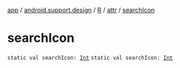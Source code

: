 [app](../../../index.md) / [android.support.design](../../index.md) / [R](../index.md) / [attr](index.md) / [searchIcon](.)

# searchIcon

`static val searchIcon: `[`Int`](https://kotlinlang.org/api/latest/jvm/stdlib/kotlin/-int/index.html)
`static val searchIcon: `[`Int`](https://kotlinlang.org/api/latest/jvm/stdlib/kotlin/-int/index.html)